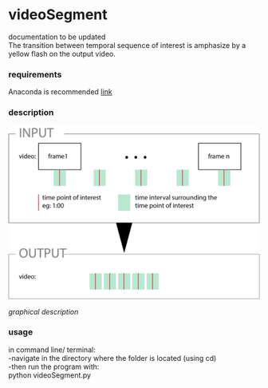 # videoSegment
documentation to be updated  
The transition between temporal sequence of interest is amphasize by a yellow flash on the output video.

### requirements
Anaconda is recommended [link](https://www.anaconda.com/distribution/)

### description
<img src="description.png">

_graphical description_  

### usage
in command line/ terminal:  
 -navigate in the directory where the folder is located (using cd)  
 -then run the program with:  
 	python videoSegment.py

